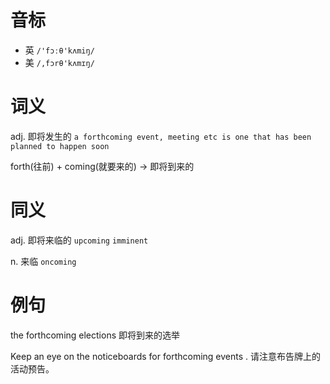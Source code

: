 # 音标

- 英 `/'fɔːθ'kʌmiŋ/`
- 美 `/,fɔrθ'kʌmɪŋ/`

# 词义

adj. 即将发生的
`a forthcoming event, meeting etc is one that has been planned to happen soon`



forth(往前) + coming(就要来的) → 即将到来的

# 同义

adj. 即将来临的
`upcoming` `imminent`

n. 来临
`oncoming`

# 例句

the forthcoming elections
即将到来的选举

Keep an eye on the noticeboards for forthcoming events .
请注意布告牌上的活动预告。


